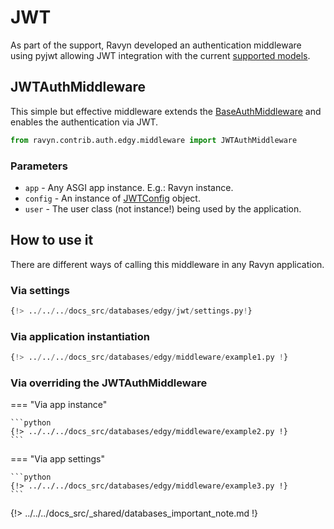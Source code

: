 # JWT

As part of the support, Ravyn developed an authentication middleware using pyjwt allowing JWT integration
with the current [supported models](./models.md#user).

## JWTAuthMiddleware

This simple but effective middleware extends the [BaseAuthMiddleware](../../middleware/middleware.md#baseauthmiddleware)
and enables the authentication via JWT.

```python
from ravyn.contrib.auth.edgy.middleware import JWTAuthMiddleware
```

### Parameters

* `app` - Any ASGI app instance. E.g.: Ravyn instance.
* `config` - An instance of [JWTConfig](../../configurations/jwt.md) object.
* `user` - The user class (not instance!) being used by the application.

## How to use it

There are different ways of calling this middleware in any Ravyn application.

### Via settings

```python
{!> ../../../docs_src/databases/edgy/jwt/settings.py!}
```

### Via application instantiation

```python
{!> ../../../docs_src/databases/edgy/middleware/example1.py !}
```

### Via overriding the JWTAuthMiddleware

=== "Via app instance"

    ```python
    {!> ../../../docs_src/databases/edgy/middleware/example2.py !}
    ```

=== "Via app settings"

    ```python
    {!> ../../../docs_src/databases/edgy/middleware/example3.py !}
    ```

{!> ../../../docs_src/_shared/databases_important_note.md !}
